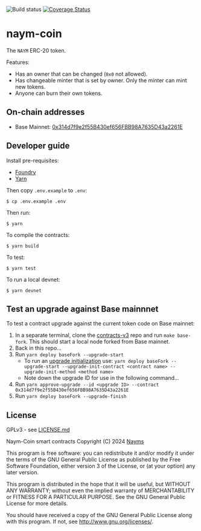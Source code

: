 ![Build status](https://github.com/nayms/naym-coin/actions/workflows/ci.yml/badge.svg?branch=master)
[![Coverage Status](https://coveralls.io/repos/github/nayms/naym-coin/badge.svg?t=wvNXqi)](https://coveralls.io/github/nayms/naym-coin)

# naym-coin

The `NAYM` ERC-20 token.

Features:

* Has an owner that can be changed (`0x0` not allowed).
* Has changeable minter that is set by owner. Only the minter can mint new tokens.
* Anyone can burn their own tokens.

## On-chain addresses

* Base Mainnet: [0x314d7f9e2f55B430ef656FBB98A7635D43a2261E](https://basescan.org/address/0x314d7f9e2f55B430ef656FBB98A7635D43a2261E)

## Developer guide

Install pre-requisites:

* [Foundry](https://book.getfoundry.sh/)
* [Yarn](https://yarnpkg.com/)

Then copy `.env.example` to `.env`:

```shell
$ cp .env.example .env
```

Then run:

```shell
$ yarn
```

To compile the contracts:

```shell
$ yarn build
```

To test:

```shell
$ yarn test
```

To run a local devnet:

```shell
$ yarn devnet
```

## Test an upgrade against Base mainnnet

To test a contract upgrade against the current token code on Base mainnet:

1. In a separate terminal, clone the [contracts-v3](https://github.com/nayms/contracts-v3) repo and run `make base-fork`. This should start a local node forked from Base mainnet.
2. Back in this repo...
3. Run `yarn deploy baseFork --upgrade-start`
    * To run an [upgrade initialization](https://gemforge.xyz/development/initialization/#initialization-during-an-upgrade) use: `yarn deploy baseFork --upgrade-start --upgrade-init-contract <contract name> --upgrade-init-method <method name>`
    * Note down the upgrade ID for use in the following command...
4. Run `yarn approve-upgrade --id <upgrade ID> --contract 0x314d7f9e2f55B430ef656FBB98A7635D43a2261E`
5. Run `yarn deploy baseFork --upgrade-finish`


## License

GPLv3 - see [LICENSE.md](LICENSE.md)

Naym-Coin smart contracts
Copyright (C) 2024  [Nayms](https://nayms.com)

This program is free software: you can redistribute it and/or modify
it under the terms of the GNU General Public License as published by
the Free Software Foundation, either version 3 of the License, or
(at your option) any later version.

This program is distributed in the hope that it will be useful,
but WITHOUT ANY WARRANTY; without even the implied warranty of
MERCHANTABILITY or FITNESS FOR A PARTICULAR PURPOSE.  See the
GNU General Public License for more details.

You should have received a copy of the GNU General Public License
along with this program.  If not, see <http://www.gnu.org/licenses/>.
